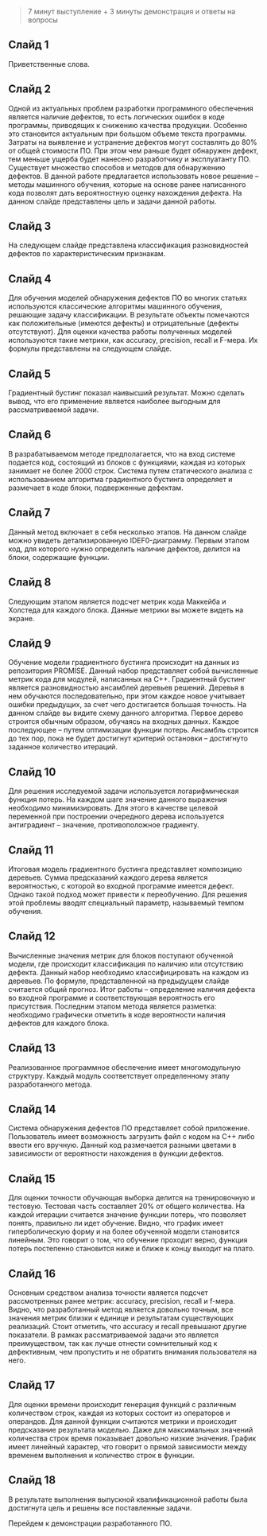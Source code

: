 

> 7 минут выступление + 3 минуты демонстрация и ответы на вопросы

## Слайд 1

Приветственные слова.

## Слайд 2

Одной из актуальных проблем разработки программного обеспечения является наличие дефектов, то есть логических ошибок в коде программы, приводящих к снижению качества продукции. Особенно это становится актуальным при большом объеме текста программы. Затраты на выявление и устранение дефектов могут составлять до 80% от общей стоимости ПО. При этом чем раньше будет обнаружен дефект, тем меньше ущерба будет нанесено разработчику и эксплуатанту ПО. Существует множество способов и методов для обнаружению дефектов. В данной работе предлагается использовать новое решение – методы машинного обучения, которые на основе ранее написанного кода позволят дать вероятностную оценку нахождения дефекта. На данном слайде представлены цель и задачи данной работы.

## Слайд 3

На следующем слайде представлена классификация разновидностей дефектов по характеристическим признакам.

## Слайд 4

Для обучения моделей обнаружения дефектов ПО во многих статьях используются классические алгоритмы машинного обучения, решающие задачу классификации. В результате объекты помечаются как положительные (имеются дефекты) и отрицательные (дефекты отсутствуют). Для оценки качества работы полученных моделей используются такие метрики, как accuracy, precision, recall и F-мера. Их формулы представлены на следующем слайде. 

## Слайд 5

Градиентный бустинг показал наивысший результат. Можно сделать вывод, что его применение является наиболее выгодным для рассматриваемой задачи. 

## Слайд 6

В разрабатываемом методе предполагается, что на вход системе подается код, состоящий из блоков с функциями, каждая из которых занимает не более 2000 строк. Система путем статического анализа с использованием алгоритма градиентного бустинга определяет и размечает в коде блоки, подверженные дефектам.

## Слайд 7

Данный метод включает в себя несколько этапов. На данном слайде можно увидеть детализированную IDEF0-диаграмму. Первым этапом код, для которого нужно определить наличие дефектов, делится на блоки, содержащие функции.

## Слайд 8

Следующим этапом является подсчет метрик кода Маккейба и Холстеда для каждого блока. Данные метрики вы можете видеть на экране. 

## Слайд 9

Обучение модели градиентного бустинга происходит на данных из репозитория PROMISE. Данный набор представляет собой вычисленные метрик кода для модулей, написанных на С++. Градиентный бустинг является разновидностью ансамблей деревьев решений. Деревья в нем обучаются последовательно, при этом каждое новое учитывает ошибки предыдущих, за счет чего достигается большая точность. На данном слайде вы видите схему данного алгоритма. Первое дерево строится обычным образом, обучаясь на входных данных. Каждое последующее – путем оптимизации функции потерь. Ансамбль строится до тех пор, пока не будет достигнут критерий остановки – достигнуто заданное количество итераций.

## Слайд 10

 Для решения исследуемой задачи используется логарифмическая функция потерь. На каждом шаге значение данного выражения необходимо минимизировать. Для этого в качестве целевой переменной при построении очередного дерева используется антиградиент – значение, противоположное градиенту. 

## Слайд 11

Итоговая модель градиентного бустинга представляет композицию деревьев. Сумма предсказаний каждого дерева является вероятностью, с которой во входной программе имеется дефект. Однако такой подход может привести к переобучению. Для решения этой проблемы вводят специальный параметр, называемый темпом обучения. 

## Слайд 12

Вычисленные значения метрик для блоков поступают обученной модели, где происходит классификация по наличию или отсутствию дефекта. Данный набор необходимо классифицировать на каждом из деревьев. По формуле, представленной на предыдущем слайде считается общий прогноз. Итог работы – определение наличия дефекта во входной программе и соответствующая вероятность его присутствия. Последним этапом метода является разметка: необходимо графически отметить в коде вероятности наличия дефектов для каждого блока.

## Слайд 13

Реализованное программное обеспечение имеет многомодульную структуру. Каждый модуль соответствует определенному этапу разработанного метода.

## Слайд 14

Система обнаружения дефектов ПО представляет собой приложение. Пользователь имеет возможность загрузить файл с кодом на С++ либо ввести его вручную. Данный код размечается разными цветами в зависимости от вероятности нахождения в функции дефектов.

## Слайд 15

Для оценки точности обучающая выборка делится на тренировочную и тестовую. Тестовая часть составляет 20% от общего количества. На каждой итерации считается значение функции потерь, что позволяет понять, правильно ли идет обучение. Видно, что график имеет гиперболическую форму и на более обученной модели становится линейным. Это говорит о том, что обучение проходит верно, функция потерь постепенно становится ниже и ближе к концу выходит на плато.

## Слайд 16

Основным средством анализа точности является подсчет рассмотренных ранее метрик: accuracy, precision, recall и f-мера. Видно, что разработанный метод является довольно точным, все значения метрик близки к единице и результатам существующих реализаций. Стоит отметить, что accuracy и recall превышают другие показатели. В рамках рассматриваемой задачи это является преимуществом, так как лучше отнести сомнительный код к дефективным, чем пропустить и не обратить внимания пользователя на него.

## Слайд 17

Для оценки времени происходит генерация функций с различным количеством строк, каждая из которых состоит из операторов и операндов. Для данной функции считаются метрики и происходит предсказание результата моделью. Даже для максимальных значений количества строк время показывает довольно низкие значения. График имеет линейный характер, что говорит о прямой зависимости между временем выполнения и количество строк в функции.

## Слайд 18

В результате выполнения выпускной квалификационной работы была достигнута цель и решены все поставленные задачи.

Перейдем к демонстрации разработанного ПО.